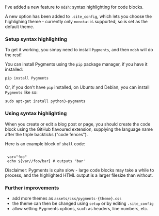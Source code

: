 

I've added a new feature to `mdsh`: syntax highlighting for code blocks.

A new option has been added to `.site_config`, which lets you choose the highlighing theme - currently only `monokai` is supported, so is set as the default theme.

### Setup syntax highlighting

To get it working, you simpy need to install `Pygments`, and then `mdsh` will do the rest!

You can install Pygments using the `pip` package manager, if you have it installed:

```console
pip install Pygments
```

Or, if you don't have `pip` installed, on Ubuntu and Debian, you can install `Pygments` like so:

```console
sudo apt-get install python3-pygments
```

### Using syntax highlighting

When you create or edit a blog post or page, you should create the code block using the GitHub flavoured extension, supplying the language name after the triple backticks ("code fences").

Here is an example block of `shell` code:

```shell

 var="foo"
 echo ${var//foo/bar} # outputs 'bar'

```

Disclaimer: Pygments is quite slow - large code blocks may take a while to process, and the highlighted HTML output is a larger filesize than without.

### Further improvements

* add more themes as `assets/css/pygments-{theme}.css`
* the theme can then be changed using `setup` or by editing `.site_config`
* allow setting Pygments options, such as headers, line numbers, etc.
